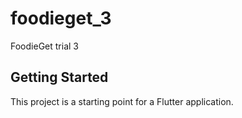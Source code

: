 # foodieget_3

FoodieGet trial 3

## Getting Started

This project is a starting point for a Flutter application.

